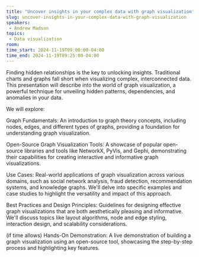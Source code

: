 ```yaml
---
title: "Uncover insights in your complex data with graph visualization"
slug: uncover-insights-in-your-complex-data-with-graph-visualization
speakers:
 - Andrew Madson
topics:
 - Data visualization
room: 
time_start: 2024-11-19T09:00:00-04:00
time_end: 2024-11-19T09:25:00-04:00
---
```


Finding hidden relationships is the key to unlocking insights. Traditional charts and graphs fall short when visualizing complex, interconnected data. This presentation will describe into the world of graph visualization, a powerful technique for unveiling hidden patterns, dependencies, and anomalies in your data.
 
We will explore:
 
Graph Fundamentals: An introduction to graph theory concepts, including nodes, edges, and different types of graphs, providing a foundation for understanding graph visualization.
 
Open-Source Graph Visualization Tools: A showcase of popular open-source libraries and tools like NetworkX, PyVis, and Gephi, demonstrating their capabilities for creating interactive and informative graph visualizations.
 
 
 
 Use Cases: Real-world applications of graph visualization across various domains, such as social network analysis, fraud detection, recommendation systems, and knowledge graphs. We'll delve into specific examples and case studies to highlight the versatility and impact of this approach.
 
 
 
 Best Practices and Design Principles: Guidelines for designing effective graph visualizations that are both aesthetically pleasing and informative. We'll discuss topics like layout algorithms, node and edge styling, interaction design, and scalability considerations.
 
 
 
 (if time allows) Hands-On Demonstration: A live demonstration of building a graph visualization using an open-source tool, showcasing the step-by-step process and highlighting key features.